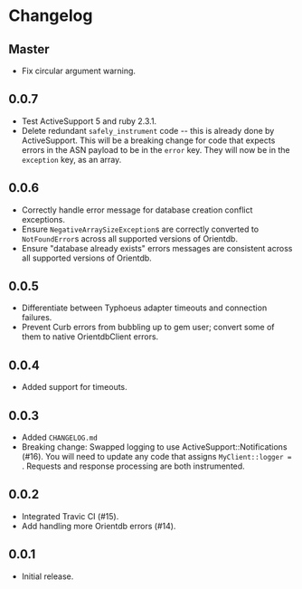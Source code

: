 # Changelog

## Master

* Fix circular argument warning.

## 0.0.7

* Test ActiveSupport 5 and ruby 2.3.1.
* Delete redundant `safely_instrument` code -- this is already done by ActiveSupport. This will be a breaking change for code that expects errors in the ASN payload to be in the `error` key.
They will now be in the `exception` key, as an array.

## 0.0.6

* Correctly handle error message for database creation conflict exceptions.
* Ensure `NegativeArraySizeException`s are correctly converted to `NotFoundError`s across all supported versions of Orientdb.
* Ensure "database already exists" errors messages are consistent across all supported versions of Orientdb.

## 0.0.5

* Differentiate between Typhoeus adapter timeouts and connection failures.
* Prevent Curb errors from bubbling up to gem user; convert some of them to native
OrientdbClient errors.

## 0.0.4

* Added support for timeouts.

## 0.0.3

* Added `CHANGELOG.md`
* Breaking change: Swapped logging to use ActiveSupport::Notifications (#16). You will need to 
update any code that assigns `MyClient::logger = `. Requests and response processing are
both instrumented.

## 0.0.2

* Integrated Travic CI (#15).
* Add handling more Orientdb errors (#14).

## 0.0.1

* Initial release.
